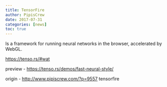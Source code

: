 ```yaml
---
title: TensorFire
author: PipisCrew
date: 2017-07-31
categories: [news]
toc: true
---
```


Is a framework for running neural networks in the browser, accelerated by WebGL.

https://tenso.rs/#wat

preview - https://tenso.rs/demos/fast-neural-style/

origin - http://www.pipiscrew.com/?p=9557 tensorfire